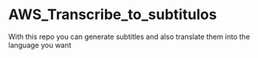 # AWS_Transcribe_to_subtitulos
With this repo you can generate subtitles and also translate them into the language you want
